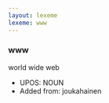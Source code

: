 ```yaml
---
layout: lexeme
lexeme: www
---
```


###  www

world wide web
* UPOS:  NOUN
* Added from:  joukahainen

